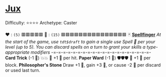 # [Jux](<https://www.youtube.com/watch?v=Zf2qOWmKiz0>)
Difficulty: ⭐⭐⭐⭐
Archetype: Caster

❤️ : `(5)`   🟥🟥🟥🟥🟥
🔷 : `(15)` 🟦🟦🟦🟦🟦🟦🟦🟦🟦🟦🟦🟦🟦🟦🟦
🃏 [**Spellfinger**](https://media.discordapp.net/attachments/1056365502101979146/1178163475554521228/Jux.png?ex=65d16e3d&is=65bef93d&hm=c111d74d8d42124752c998bb8a29e7d0b7c59fc84809f666782d269d18862865&=&format=webp&quality=lossless&width=676&height=676) 
*At the start of the game, use `tdt$draft` to gain a single use Spell 📜 per your level (up to 5). You can discard spells on a turn to grant your skills a type-appropriate modifiers* 
-=-=-=-=-=-=-=-=-=-=-=-=-=-=-=-=-=-=-=-=-
**Card Trick** (-1 🔷) 💥💥 🔀 +1 📜 per hit. 
**Paper Ward** (-1 🔷) 🛡️🛡️🛡️ 🔀 +1 🔷 per block.
**Philosopher's Stone** Draw +1 📜, gain +3 🔷, or cause -2 🔷 per discard or used last turn.
